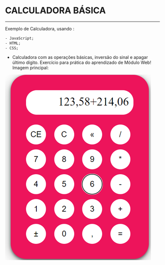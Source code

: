 # CALCULADORA BÁSICA
-----

Exemplo de Calculadora, usando :   

    - JavaScript;
    - HTML;
    - CSS;

* Calculadora com as operações básicas, inversão do sinal e apagar último dígito.
Exercício para prática do aprendizado de Módulo Web!
Imagem principal:

![calculadora](/img/img_calculadora.png)
